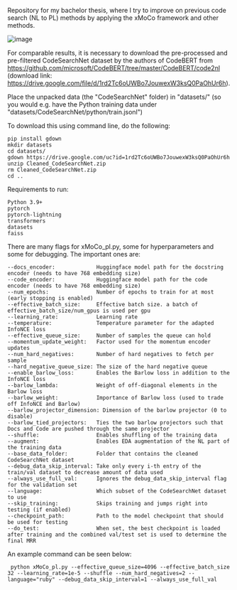 Repository for my bachelor thesis, where I try to improve on previous code search (NL to PL) methods by applying the xMoCo framework and other methods.

![image](https://user-images.githubusercontent.com/87820315/132730082-bfb976d2-7aae-40ed-b7eb-59c4790f2abd.png)


For comparable results, it is necessary to download the pre-processed and pre-filtered CodeSearchNet dataset by the authors of CodeBERT from https://github.com/microsoft/CodeBERT/tree/master/CodeBERT/code2nl (download link: https://drive.google.com/file/d/1rd2Tc6oUWBo7JouwexW3ksQ0PaOhUr6h).

Place the unpacked data (the "CodeSearchNet" folder) in "datasets/" (so you would e.g. have the Python training data under "datasets/CodeSearchNet/python/train.jsonl")

To download this using command line, do the following:

    pip install gdown
    mkdir datasets
    cd datasets/
    gdown https://drive.google.com/uc?id=1rd2Tc6oUWBo7JouwexW3ksQ0PaOhUr6h
    unzip Cleaned_CodeSearchNet.zip
    rm Cleaned_CodeSearchNet.zip
    cd ..

Requirements to run:

    Python 3.9+
    pytorch
    pytorch-lightning
    transformers
    datasets
    faiss

There are many flags for xMoCo_pl.py, some for hyperparameters and some for debugging. The important ones are:

    --docs_encoder:             Huggingface model path for the docstring encoder (needs to have 768 embedding size)
    --code_encoder:             Huggingface model path for the code encoder (needs to have 768 embedding size)
    --num_epochs:               Number of epochs to train for at most (early stopping is enabled)
    --effective_batch_size:     Effective batch size. a batch of effective_batch_size/num_gpus is used per gpu
    --learning_rate:            Learning rate
    --temperature:              Temperature parameter for the adapted InfoNCE loss
    --effective_queue_size:     Number of samples the queue can hold
    --momentum_update_weight:   Factor used for the momentum encoder updates
    --num_hard_negatives:       Number of hard negatives to fetch per sample
    --hard_negative_queue_size: The size of the hard negative queue
    --enable_barlow_loss:       Enables the Barlow loss in addition to the InfoNCE loss
    --barlow_lambda:            Weight of off-diagonal elements in the Barlow loss
    --barlow_weight:            Importance of Barlow loss (used to trade off InfoNCE and Barlow)
    --barlow_projector_dimension: Dimension of the barlow projector (0 to disable)
    --barlow_tied_projectors:   Ties the two barlow projectors such that Docs and Code are pushed through the same projector
    --shuffle:                  Enables shuffling of the training data
    --augment:                  Enables EDA augmentation of the NL part of the training data
    --base_data_folder:         Folder that contains the cleaned CodeSearchNet dataset
    --debug_data_skip_interval: Take only every i-th entry of the train/val dataset to decrease amount of data used
    --always_use_full_val:      Ignores the debug_data_skip_interval flag for the validation set
    --language:                 Which subset of the CodeSearchNet dataset to use
    --skip_training:            Skips training and jumps right into testing (if enabled)
    --checkpoint_path:          Path to the model checkpoint that should be used for testing
    --do_test:                  When set, the best checkpoint is loaded after training and the combined val/test set is used to determine the final MRR

An example command can be seen below:

     python xMoCo_pl.py --effective_queue_size=4096 --effective_batch_size 32 --learning_rate=1e-5 --shuffle --num_hard_negatives=2 --language="ruby" --debug_data_skip_interval=1 --always_use_full_val 

   

